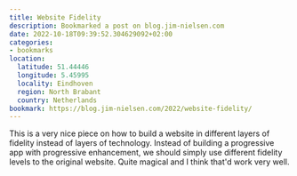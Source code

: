 ```yaml
---
title: Website Fidelity
description: Bookmarked a post on blog.jim-nielsen.com
date: 2022-10-18T09:39:52.304629092+02:00
categories:
- bookmarks
location:
  latitude: 51.44446
  longitude: 5.45995
  locality: Eindhoven
  region: North Brabant
  country: Netherlands
bookmark: https://blog.jim-nielsen.com/2022/website-fidelity/
---
```


This is a very nice piece on how to build a website in different layers of fidelity instead of layers of technology. Instead of building a progressive app with progressive enhancement, we should simply use different fidelity levels to the original website. Quite magical and I think that'd work very well.
